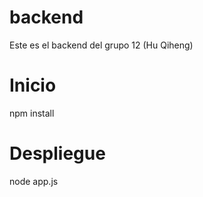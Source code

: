 # backend
Este es el backend del grupo 12 (Hu Qiheng)

# Inicio
npm install

# Despliegue 
node app.js
